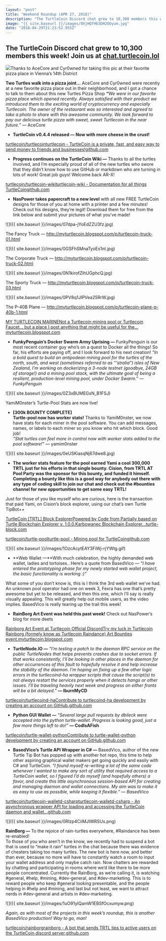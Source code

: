 ```yaml
---
layout: "post"
title: "Weekend Roundup (APR 27, 2018)"
description: "The TurtleCoin Discord chat grew to 10,300 members this week! Join us at chat.turtlecoin.lol"
image: "{{ site.baseurl }}/images/0XjHQfHb3DH2OOyum.jpg"
date: "2018-04-29T21:23:52.955Z"
---
```


## The TurtleCoin Discord chat grew to 10,300 members this week! Join us at [chat.turtlecoin.lol](http://chat.turtlecoin.lol/)

![](https://miro.medium.com/max/2560/0*XjHQfHb3DH2OOyum.jpg)Thanks to AceCore and Cyr0wned for taking this pic at their favorite pizza place in Vienna’s 14th District

**Two Turtles walk into a pizza joint…**
AceCore and Cyr0wned were recently at a new favorite pizza place out in their neighborhood, and I got a chance to talk to them about this new Turtles Pizza Shop **_“_**_We were in our favorite pizza place which opened recently. Always satisfied with their product we introduced them to the exciting world of cryptocurrency and especially Turtlecoin. The owner of the restaurant was so interested and agreed to take a photo to share with this awesome community. We look forward to pay our delicious turtle pizza with sweet, sweet Turtlecoin in the near future.”_ — AceCore

- **TurtleCoin v0.4.4 released — Now with more cheese in the crust!**

[turtlecoin/turtlecointurtlecoin - TurtleCoin is a private, fast, and easy way to send money to friends and businesses!github.com](https://github.com/turtlecoin/turtlecoin/releases/tag/v0.4.4)

- **Progress continues on the TurtleCoin Wiki —** Thanks to all the turtles involved, and I’m especially proud of all of the new turtles who swore that they didn’t know how to use GitHub or markdown who are turning in lots of work! Great job guys! Welcome back AR-X!

[turtlecoin/turtlecoin-wikiturtlecoin-wiki - Documentation for all things TurtleCoingithub.com](https://github.com/turtlecoin/turtlecoin-wiki)

- **NasPower takes papercraft to a new level** with all new FREE TurtleCoin designs for those of you at home with a printer and a few minutes! Check out his designs, they’re legit! Download them for free from the link below and submit your pictures of what you’ve made!

![]({{ site.baseurl }}/images/07dpa-jYoEdZZU3fz.jpg)

The Fancy Truck — <http://myturtlecoin.blogspot.com/p/turtlecoin-truck-01.html>

![]({{ site.baseurl }}/images/0GSFhSMnaTyoEs1nt.jpg)

The Corporate Truck — <http://myturtlecoin.blogspot.com/p/turtlecoin-truck-02.html>

![]({{ site.baseurl }}/images/0N1kirofZlhUGphcQ.jpg)

The Sporty Truck — <http://myturtlecoin.blogspot.com/p/turtlecoin-truck-03.html>

![]({{ site.baseurl }}/images/0PV8q1JIPVea25RrW.jpg)

The P-40B Plane — <http://myturtlecoin.blogspot.com/p/turtlecoin-plane-p-40b-1.html>

[MY TURTLECOIN MARINENot a Turtlecoin mining pool or Turtlecoin Faucet… but a place I post anything that might be useful for the…myturtlecoin.blogspot.com](https://myturtlecoin.blogspot.com/)

- **FunkyPenguin’s Docker Swarm Army Uprising —** FunkyPenguin is our most recent container guy who’s on a quest to Docker all the things! So far, his efforts are paying off, and I look forward to his next creation! _“In a bold quest to build an antipodean mining pool for the turtles of the north, south, and west (sometimes referred to as “‘stralia”) isles of New Zealand, I’m working on dockerizing a 3-node testnet (goodbye, 24GB of storage!) and a mining pool stack, with the ultimate goal of being a resilient, production-level mining pool, under Docker Swarm.” — FunkyPenguin_

![]({{ site.baseurl }}/images/0Z3xBUMEGsN_B1FSJ)

YamiM0nster’s Turtle-Pool Stats are now live!

- **\[300k BOUNTY COMPLETE\]**  
  **Turtle-pool now has worker stats!** Thanks to YamiM0nster, we now have stats for each miner in the pool software. You can add messages, names, or labels to each miner so you know who hit which block. Good job!  
  _“Stat turtles can feel more in control now with worker stats added to the pool software!”_ — yamim0nster

![]({{ site.baseurl }}/images/0eUSKiasqNj67dwe8.jpg)

- **The worker stats feature for the pool earned Yami a cool 300,000 TRTL just for his efforts in that single bounty. Cision, from TRTL AT Pool Party was the sponsor for this bounty, and funded it himself. Completing a bounty like this is a good way for anybody out there with any type of coding skill to join our chat and check out the #bounties channel for new opportunities to get some easy TRTL!**

Just for those of you like myself who are curious, here is the transaction that paid Yami, on Cision’s block explorer, using our chat’s own Turtle TipBot++

[TurtleCoin \[TRTL\] Block ExplorerPowered by Code from Partially based on Turtle Blockchain Explorer v. 1.0.0.Karbowanec Blockchain Explorer…turtle-block.com](https://turtle-block.com/?hash=bcecbf1a7e28c958003e0dce0d1fe9356b04a34531d3ea56f32dbc4e84d58239#blockchain_transaction)

[turtlecoin/turtle-poolturtle-pool - Mining pool for TurtleCoingithub.com](https://github.com/turtlecoin/turtle-pool)

![]({{ site.baseurl }}/images/1OzcAcytEAY3FiWj-rjYWtg.gif)

- **Web Wallet —**With much celebration, the highly demanded web wallet, ladies and tortoises.. Here’s a quote from BasedVico — _“I have entered the prototyping phase for my newly started web wallet project, the basic functionality is working :)”_

What some of you don’t know is, this is I think the 3rd web wallet we’ve had. An unknown pool operator had one on week 3, Fexra has one that’s pretty awesome but yet to be released, and then this one, which I’ll say is really visually appealing. This will greatly help out mobile users, as the video implies. BasedVico is really tearing up the trail this week!

- **RainBorg Art Event was held this past week!** Check out NasPower’s blog for more deets

[Rainborg Art Event at Turtlecoin Official DiscordTry my luck in Turtlecoin Rainborg (formely know as Turtlecoin Raindance) Art Bounties event.myturtlecoin.blogspot.com](http://myturtlecoin.blogspot.com/2018/04/rainborg-art-event-at-turtlecoin.html)

- **TurtleNode.IO —** _“I’m testing a patch to the daemon RPC service on the public TurtleNodes that helps prevents crashes due to socket errors. If that works consistently, I’ll be looking in other places in the daemon for other occurrences of this fault to hopefully resolve it and help increase the stability of the daemon. I’m hoping on fixing up a few other logic errors in the turtlecoind-ha wrapper scripts that cause the script(s) to not always restart the services properly when it detects hangs or other issues. I’ll be traveling heavily next week and progress on either fronts will be a bit delayed.”_ **— IburnMyCD**

[turtlecoin/turtlecoind-haContribute to turtlecoind-ha development by creating an account on GitHub.github.com](https://github.com/turtlecoin/turtlecoind-ha)

- **Python GUI Wallet —** _“Several large pull requests by dbileck were accepted into the python turtle-wallet. Progress is looking good, just a few more things left to do!”_ **— CodIsAFish**

[turtlecoin/turtle-wallet-pythonContribute to turtle-wallet-python development by creating an account on GitHub.github.com](https://github.com/turtlecoin/turtle-wallet-python)

- **BasedVico’s Turtle API Wrapper in C# —** BasedVico, author of the new Turtle Tip Bot has popped up with another hot repo, this time to help other aspiring graphical wallet makers get going quickly and easily with C# and TurtleCoin. _“I found myself re-writing a lot of the same code whenever I wanted to make any sort of utility that required access to a TurtleCoin wallet, so I figured I’d do myself (and hopefully others) a favor, and create this little asynchronous session-based API for creating and managing daemon and wallet connections. My aim was to make it as easy to use as possible, while keeping it flexible.” — BasedVico_

[turtlecoin/turtlecoin-walletd-csharpturtlecoin-walletd-csharp - An asynchronous wrapper API for loading and accessing the TurtleCoin daemon and wallet…github.com](https://github.com/turtlecoin/turtlecoin-walletd-csharp)

![]({{ site.baseurl }}/images/0Rlzp4CiiMJIWRSUs.png)

**RainBorg —** To the rejoice of rain-turtles everywhere, #Raindance has been re-enabled!  
To those of you who aren’t in the know, we recently had to suspend a bot that is used to “make it rain” turtles in the chat because there was evidence of cheaters taking too many turtles. The new bot is here now, and better than ever, because no more will have to constantly watch a room to input your wallet address and only maybe catch rain. Now chatters are rewarded by chatting and participating in rooms where we’d like there to be more people concentrated. Currently the RainBorg, as we’re calling it, is watching #general, #help, #mining, #dev-general, and #dev-marketing. This is to reward people who keep #general looking presentable, and the people helping in #help and #mining, and last but not least, we want to attract nerds in #dev-general and artists in #dev-marketing.

![]({{ site.baseurl }}/images/1uO91ylQamW1EBSfOcxumyw.png)

_Again, as with most of the projects in this week’s roundup, this is another BasedVico production! Way to go, man!_

[turtlecoin/rainborgrainborg - A bot that sends TRTL tips to active users on the TurtleCoin discord server.github.com](https://github.com/turtlecoin/rainborg)
